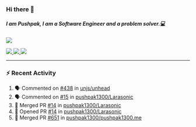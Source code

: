 ### Hi there 👋

##### I am Pushpak, I am a Software Engineer and a problem solver.💻

<a href='https://twitter.com/pushpak1300'><a href="https://pushpak1300.me/" target="_blank">
  <img src="https://img.shields.io/badge/website-%23E34F26.svg?&style=for-the-badge" />
</a> 
 
 <a href="https://twitter.com/pushpak1300" target="_blank">
  <img src="https://img.shields.io/badge/twitter-%231DA1F2.svg?&style=for-the-badge&logo=twitter&logoColor=white" />
</a> 

<a href="https://www.linkedin.com/in/pushpak-c-286b17b1/" target="_blank">
  <img src="https://img.shields.io/badge/linkedin-%230077B5.svg?&style=for-the-badge&logo=linkedin&logoColor=white" />
</a> 

<a href="https://dev.to/pushpak1300/" target="_blank">
  <img src="http://img.shields.io/badge/dev.to-gray?style=for-the-badge&logo=dev.to&?logoColor=white?logoWidth=100?label=" />
</a> 


</p>

---

### ⚡ Recent Activity

<!--START_SECTION:activity-->
1. 🗣 Commented on [#438](https://github.com/unjs/unhead/pull/438#issuecomment-2617862016) in [unjs/unhead](https://github.com/unjs/unhead)
2. 🗣 Commented on [#15](https://github.com/pushpak1300/Larasonic/issues/15#issuecomment-2614558116) in [pushpak1300/Larasonic](https://github.com/pushpak1300/Larasonic)
3. 🎉 Merged PR [#14](https://github.com/pushpak1300/Larasonic/pull/14) in [pushpak1300/Larasonic](https://github.com/pushpak1300/Larasonic)
4. 💪 Opened PR [#14](https://github.com/pushpak1300/Larasonic/pull/14) in [pushpak1300/Larasonic](https://github.com/pushpak1300/Larasonic)
5. 🎉 Merged PR [#651](https://github.com/pushpak1300/pushpak1300.me/pull/651) in [pushpak1300/pushpak1300.me](https://github.com/pushpak1300/pushpak1300.me)
<!--END_SECTION:activity-->
